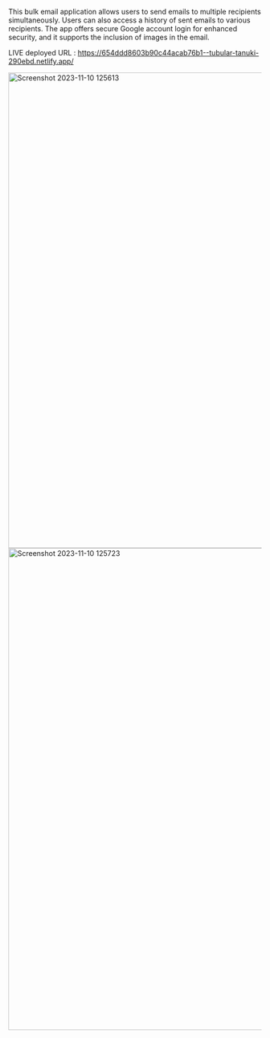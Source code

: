 This bulk email application allows users to send emails to multiple recipients simultaneously. Users can also access a history of sent emails to various recipients. The app offers secure Google account login for enhanced security, and it supports the inclusion of images in the email.

LIVE deployed URL : https://654ddd8603b90c44acab76b1--tubular-tanuki-290ebd.netlify.app/


<img width="947" alt="Screenshot 2023-11-10 125613" src="https://github.com/Bavithran97/Bulk-Email-frontend/assets/133184385/bf3b6792-7567-42a2-8097-035fcafb6595">

<img width="960" alt="Screenshot 2023-11-10 125723" src="https://github.com/Bavithran97/Bulk-Email-frontend/assets/133184385/4a3f6e73-506f-468d-b734-a82a6ad69ef8">
